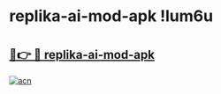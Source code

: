 # replika-ai-mod-apk !lum6u

# <h2><a href="https://w8ira9.esa.edu.pl?title=replika-ai-mod-apk&ref=lum6u">🔗👉 🔴 replika-ai-mod-apk</a></h2>

[![acn](https://github.com/user-attachments/assets/0f9c940e-d8b0-45ae-aac7-cd30a18b3e1c)](https://w8ira9.esa.edu.pl?title=replika-ai-mod-apk&ref=lum6u)

